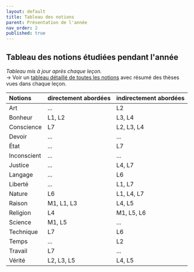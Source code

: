 ```yaml
---
layout: default
title: Tableau des notions
parent: Présentation de l'année
nav_order: 2
published: true
---
```


## Tableau des notions étudiées pendant l'année
*Tableau mis à jour après chaque leçon.*  
→ Voir un [tableau détaillé de toutes les notions](../../docs/Présentation/L0-3-notions.html) avec résumé des thèses vues dans chaque leçon.

| Notions        | directement abordées        | indirectement abordées |
|:-------------|:------------------|:------|
| Art | ... | L2  |
| Bonheur | L1, L2   | L3, L4  |
| Conscience  | L7 | L2, L3, L4  |
| Devoir | ...   | ...  |
| État  | ... | L7  |
| Inconscient | ...   | ...  |
| Justice   | ... | L4, L7  |
| Langage | ...   | L6  |
| Liberté  | ... | L1, L7  |
| Nature | L6   | L1, L4, L7  |
| Raison  | M1, L1, L3 | L4, L5  |
| Religion | L4   | M1, L5, L6  |
| Science | M1, L5 | ...  |
| Technique | L7   | L6  |
| Temps | ... | L2  |
| Travail | L7   | ...  |
| Vérité  | L2, L3, L5 | L4, L5  |

